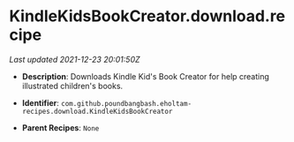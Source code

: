 # KindleKidsBookCreator.download.recipe

_Last updated 2021-12-23 20:01:50Z_

- **Description**: Downloads Kindle Kid's Book Creator for help creating illustrated children's books.

- **Identifier**: `com.github.poundbangbash.eholtam-recipes.download.KindleKidsBookCreator`

- **Parent Recipes**: `None`
